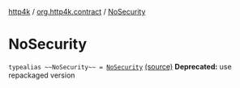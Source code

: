 [http4k](../index.md) / [org.http4k.contract](index.md) / [NoSecurity](./-no-security.md)

# NoSecurity

`typealias ~~NoSecurity~~ = `[`NoSecurity`](../org.http4k.contract.security/-no-security/index.md) [(source)](https://github.com/http4k/http4k/blob/master/http4k-contract/src/main/kotlin/org/http4k/contract/deprecatedContract.kt#L62)
**Deprecated:** use repackaged version


